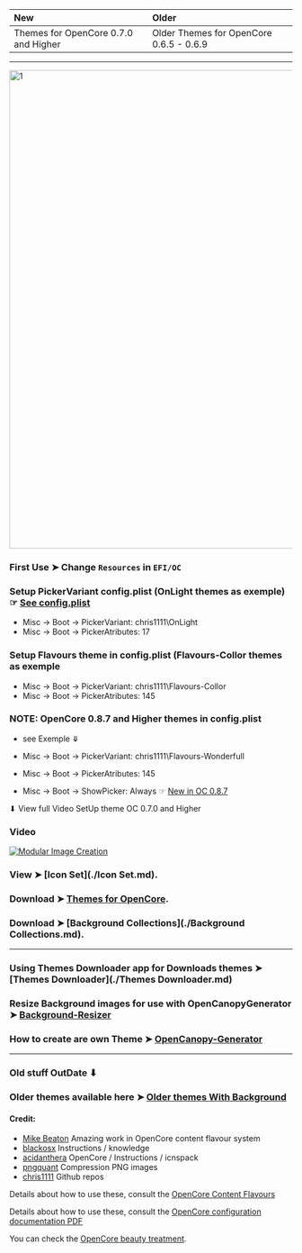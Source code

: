 New|Older
:----|:----
Themes for OpenCore 0.7.0 and Higher|Older Themes for OpenCore 0.6.5 - 0.6.9


------------------------------------------------------------------------------

<img width="850" alt="1" src="https://user-images.githubusercontent.com/6248794/205388052-8e69852b-350e-4fcc-98e4-86717c77ce01.gif">


### First Use ➤  Change `Resources` in `EFI/OC`

### Setup PickerVariant config.plist (OnLight themes as exemple)  ☞ [See config.plist](https://user-images.githubusercontent.com/6248794/118682984-f5ce0e00-b7ce-11eb-8e3c-52055b213607.png) 

- Misc -> Boot -> PickerVariant: chris1111\OnLight
- Misc -> Boot -> PickerAtributes: 17

### Setup Flavours theme in config.plist (Flavours-Collor themes as exemple

- Misc -> Boot -> PickerVariant: chris1111\Flavours-Collor
- Misc -> Boot -> PickerAtributes: 145

### NOTE: OpenCore 0.8.7 and Higher themes in config.plist
- see Exemple ⤋

- Misc -> Boot -> PickerVariant: chris1111\Flavours-Wonderfull
- Misc -> Boot -> PickerAtributes: 145
- Misc -> Boot -> ShowPicker: Always ☞ [New in OC 0.8.7](https://user-images.githubusercontent.com/6248794/205436722-2e246b48-662d-4bec-beab-c3b7cd160623.png)
 
⬇︎ View full Video SetUp theme OC 0.7.0 and Higher

### Video

[![Modular Image Creation](https://user-images.githubusercontent.com/6248794/185791797-577c1804-cbdb-4c9e-a6f7-fab3b8da6355.png)](https://youtu.be/jMYX4xlTJEE)


### View ➤ [Icon Set](./Icon Set.md).

### Download ➤ [Themes for OpenCore](./Download.md).

### Download ➤ [Background Collections](./Background Collections.md).

------------------------------------------------------------------------------

### Using Themes Downloader app for Downloads themes ➤ [Themes Downloader](./Themes Downloader.md)

### Resize Background images for use with OpenCanopyGenerator ➤ [Background-Resizer](https://github.com/chris1111/Background-Resizer)

### How to create are own Theme ➤ [OpenCanopy-Generator](https://github.com/chris1111/OpenCanopy-Generator)

------------------------------------------------------------------------------

### Old stuff OutDate ⬇︎

### Older themes available here ➤ [Older themes With Background](https://github.com/chris1111/My-Simple-OC-Themes/tree/master/Resources-0.6.6)

#### Credit:
- [Mike Beaton](https://github.com/mikebeaton) Amazing work in OpenCore content flavour system
- [blackosx](https://github.com/blackosx) Instructions / knowledge
- [acidanthera](https://github.com/acidanthera/OpenCorePkg) OpenCore / Instructions / icnspack
- [pngquant](https://pngquant.org) Compression PNG images
- [chris1111](https://github.com/chris1111/) Github repos

Details about how to use these, consult the [OpenCore Content Flavours](https://github.com/acidanthera/OpenCorePkg/blob/master/Docs/Flavours.md)

Details about how to use these, consult the [OpenCore configuration documentation PDF](https://github.com/acidanthera/OpenCorePkg/blob/master/Docs/Configuration.pdf)

You can check the [OpenCore beauty treatment](https://dortania.github.io/OpenCore-Post-Install/cosmetic/gui.html#setting-up-opencores-gui).

